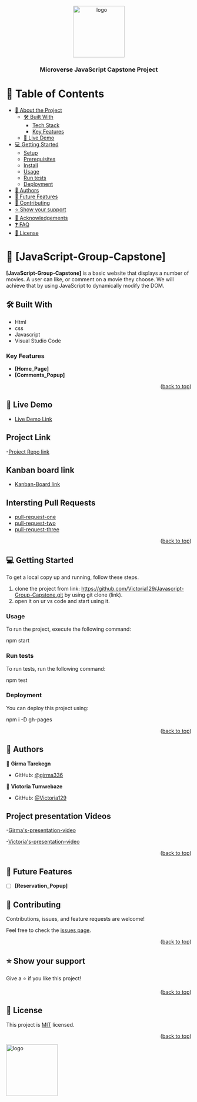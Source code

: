 <a name="readme-top"></a>

<div align="center">

  <img src="murple_logo.png" alt="logo" width="140"  height="auto" />
  <br/>

  <h3><b>Microverse JavaScript Capstone Project</b></h3>

</div>


# 📗 Table of Contents

- [📖 About the Project](#about-project)
  - [🛠 Built With](#built-with)
    - [Tech Stack](#tech-stack)
    - [Key Features](#key-features)
  - [🚀 Live Demo](#live-demo)
- [💻 Getting Started](#getting-started)
  - [Setup](#setup)
  - [Prerequisites](#prerequisites)
  - [Install](#install)
  - [Usage](#usage)
  - [Run tests](#run-tests)
  - [Deployment](#triangular_flag_on_post-deployment)
- [👥 Authors](#authors)
- [🔭 Future Features](#future-features)
- [🤝 Contributing](#contributing)
- [⭐️ Show your support](#support)
- [🙏 Acknowledgements](#acknowledgements)
- [❓ FAQ](#faq)
- [📝 License](#license)


# 📖 [JavaScript-Group-Capstone] <a name="about-project"></a>


**[JavaScript-Group-Capstone]** is a basic website that displays a number of movies. A user can like, or comment on a movie they choose. We will achieve that by using JavaScript to dynamically modify the DOM.

## 🛠 Built With <a name="built-with"></a>

- Html
- css
- Javascript
- Visual Studio Code


### Key Features <a name="key-features"></a>

- **[Home_Page]**
- **[Comments_Popup]**

<p align="right">(<a href="#readme-top">back to top</a>)</p>


## 🚀 Live Demo <a name="live-demo"></a>


- [Live Demo Link](https://victoria129.github.io/Javascript-Group-Capstone/dist/)

## Project Link

-[Project Repo link](https://github.com/Victoria129/Javascript-Group-Capstone)

## Kanban board link

- [Kanban-Board link](https://github.com/Victoria129/Javascript-Group-Capstone/projects/1)

## Intersting Pull Requests

- [pull-request-one](https://github.com/Victoria129/Javascript-Group-Capstone/pull/31)
- [pull-request-two](https://github.com/Victoria129/Javascript-Group-Capstone/pull/31)
- [pull-request-three](https://github.com/Victoria129/Javascript-Group-Capstone/pull/25)

<p align="right">(<a href="#readme-top">back to top</a>)</p>


## 💻 Getting Started <a name="getting-started"></a>

To get a local copy up and running, follow these steps.
1. clone the project from link: https://github.com/Victoria129/Javascript-Group-Capstone.git by using git clone (link).
2. open it on ur vs code and start using it. 


### Usage

To run the project, execute the following command:

npm start

### Run tests

To run tests, run the following command:

npm test

### Deployment

You can deploy this project using:

npm i -D gh-pages

<p align="right">(<a href="#readme-top">back to top</a>)</p>


## 👥 Authors <a name="authors"></a>

👤 **Girma Tarekegn**

- GitHub: [@girma336](https://github.com/girma336)

👤 **Victoria Tumwebaze**

- GitHub: [@Victoria129](https://github.com/Victoria129)

## Project presentation Videos

-[Girma's-presentation-video](https://github.com/Victoria129/Javascript-Group-Capstone)

-[Victoria's-presentation-video](https://drive.google.com/file/d/1ZPuiarcV1XwbNCgzhqt_ex-x_E5CiuW1/view)

<p align="right">(<a href="#readme-top">back to top</a>)</p>

## 🔭 Future Features <a name="future-features"></a>

- [ ] **[Reservation_Popup]**

## 🤝 Contributing <a name="contributing"></a>

Contributions, issues, and feature requests are welcome!

Feel free to check the [issues page](https://github.com/Victoria129/Javascript-Group-Capstone/issues).

<p align="right">(<a href="#readme-top">back to top</a>)</p>


## ⭐️ Show your support <a name="support"></a>

Give a ⭐️ if you like this project!

<p align="right">(<a href="#readme-top">back to top</a>)</p>


## 📝 License <a name="license"></a>

This project is [MIT](./LICENSE) licensed.


<p align="right">(<a href="#readme-top">back to top</a>)</p>


 <img src="murple_logo.png" alt="logo" width="140"  height="auto" />
  <br/>